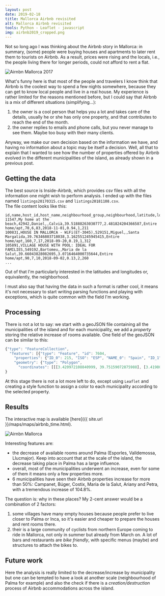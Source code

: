 ```yaml
---
layout: post
date: 2019-02-18
title: Mallorca Airbnb revisited
alt: Mallorca Airbnb revisited
tools: Python - Leaflet - javascript
img: airbnb2019_cropped.png
---
```


Not so long ago I was thinking about the Airbnb story in Mallorca: in summary, (some) people were buying houses and apartments to later rent them to tourists on Airbnb. As a result, prices were rising and the locals, i.e., the people living there for longer periods, could not afford to rent a flat.

<img src="{{ site.url }}/figures/blog/airbnb2017.png" class="img-responsive" alt="Airnbn Mallorca 2017">

What's funny here is that most of the people and travelers I know think that Airbnb is the coolest way to spend a few nights somewhere, because they can get to know local people and live in a real house. My experience is rather limited for the reasons mentioned before, but I could say that Airbnb is a mix of different situations (simplifying...):
1. the owner is a cool person that helps you a lot and takes care of the details, usually he or she has only one property, and that contributes to reach the end of the month.
2. the owner replies to emails and phone calls, but you never manage to see them. Maybe too busy with their many clients.

Anyway, we make our own decision based on the information we have, and having no information about a topic may be itself a decision. Well, all that to explain that I wanted to see how the number of properties offered by Airbnb evolved in the different municipalities of the island, as already shown in a previous post.

## Getting the data

The best source is Inside-Airbnb, which provides csv files with all the information one might wish to perform analysis. I ended up with the files named `listings20170315.csv` and `listings20181108.csv`.     
The file content looks like this:
```
id,name,host_id,host_name,neighbourhood_group,neighbourhood,latitude,longitude,room_type,price,minimum_nights,number_of_reviews,last_review,reviews_per_month,calculated_host_listings_count,availability_365
11547,My home at the beach,42942,Daniel,,Calvià,39.51888263030777,2.481824204366587,Entire home/apt,70,6,83,2018-11-01,0.94,1,211
100831,HOUSE IN MALLORCA - WiFi(ET-3045),529151,Miguel,,Santa Margalida,39.76346803718038,3.162551245945415,Entire home/apt,160,7,17,2018-09-20,0.19,1,312
105891,VILLAGE HOUSE WITH POOL: IDEAL FOR FAMILIES,549192,Bartomeu,,Maria de la Salut,39.66043828082695,3.0716464000735644,Entire home/apt,90,7,10,2018-09-02,0.13,2,260
...
```
Out of that I'm particularly interested in the latitudes and longitudes or, equivalently, the neighborhood.

I must also say that having the data in such a format is rather cool, it means it's not necessary to start writing parsing functions and playing with exceptions, which is quite common with the field I'm working.

## Processing

There is not a lot to say: we start with a geoJSON file containing all the municipalities of the island and for each municipality, we add a *property* storing the relative increase of rooms available. One field of the geoJSON can be similar to this:

```javascript
{"type": "FeatureCollection",
  "features": [{"type": "Feature", "id": 7604,
    "properties": {"ID_0": 215, "ISO": "ESP", "NAME_0": "Spain", "ID_1": 13, "NAME_1": "Islas Baleares", "ID_2": 44, "NAME_2": "Baleares", "ID_3": 324, "NAME_3": "n.a. (54)", "ID_4": 7605, "NAME_4": "Art\u00e0", "VARNAME_4": "Art\u00e1", "CCN_4": 0, "CCA_4": "", "TYPE_4": "Municipality", "ENGTYPE_4": "Municipality", "habitants": 7448.0, "rooms": 302, "increase": 0.12582781456953643, "rooms2016": 302, "rooms2018": 340, "roomsPerHabitants": 40.55},
    "geometry": {"type": "Polygon",
      "coordinates": [[[3.420972108840999, 39.75159072875988], [3.419806957244987, 39.750217437744254], [3.415091037750244, 39.74511337280285], [3.413971900939998, 39.731700897216854], [3.409914970398063, 39.72647094726574]]]}
}
```

At this stage there is not a lot more left to do, except using `Leaflet` and creating a style function to assign a color to each municipality according to the selected property.

## Results

The interactive map is available [here]({{ site.url }}/maps/maps/airbnb_time.html).

<img src="{{ site.url }}/figures/blog/airbnb2019.png" class="img-responsive" alt="Airnbn Mallorca">

Interesting features are:
* the decrease of available rooms around Palma (Esporles, Valldemossa, Llucmajor). Keep into account that at the scale of the island, the decrease taking place in Palma has a large influence.
* overall, most of the municipalities underwent an increase, even for some of them it means only a few properties more.
* 6 municipalities have seen their Airbnb properties increase for more than 50%: Campanet, Búger, Costix, Maria de la Salut, Ariany and Petra, with a tremendous increase of 104.8%.

The question is: why in these places? My 2-cent answer would be a combination of 2 factors:
1. some villages have many empty houses because people prefer to live closer to Palma or Inca, so it's easier and cheaper to prepare the houses and rent rooms there.
2. their is a large community of cyclists from northern Europe coming to ride in Mallorca, not only in summer but already from March on. A lot of bars and restaurants are *bike friendly*, with specific menus (maybe) and structures to attach the bikes to.

## Future work

Here the analysis is really limited to the decrease/increase by municipality but one can be tempted to have a look at another scale (neighbourhood of Palma for example) and also the check if there is a *creation/destruction* process of Airbnb accommodations across the island.
